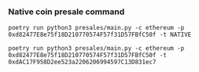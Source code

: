 ### Native coin presale command

```
poetry run python3 presales/main.py -c ethereum -p 0xd82477E8e75f18D210770574F57f31D57FBfC50f -t NATIVE
```

```
poetry run python3 presales/main.py -c ethereum -p 0xd82477E8e75f18D210770574F57f31D57FBfC50f -t 0xdAC17F958D2ee523a2206206994597C13D831ec7
```
